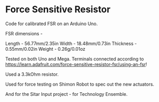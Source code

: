 # Force Sensitive Resistor
Code for calibrated FSR on an Arduino Uno.

FSR dimensions - 

Length - 56.77mm/2.35in
Width - 18.48mm/0.73in
Thickness - 0.55mm/0.02in
Weight - 0.26g/0.01oz

Tested on both Uno and Mega. Terminals connected according to https://learn.adafruit.com/force-sensitive-resistor-fsr/using-an-fsr!

Used a 3.3kOhm resistor.

Used for force testing on Shimon Robot to spec out the new actuators.

And for the Sitar Input project - for Technology Ensemble.
